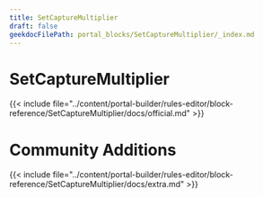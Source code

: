 ```yaml
---
title: SetCaptureMultiplier
draft: false
geekdocFilePath: portal_blocks/SetCaptureMultiplier/_index.md
---
```

# SetCaptureMultiplier
{{< include file="../content/portal-builder/rules-editor/block-reference/SetCaptureMultiplier/docs/official.md" >}}

# Community Additions

{{< include file="../content/portal-builder/rules-editor/block-reference/SetCaptureMultiplier/docs/extra.md" >}}